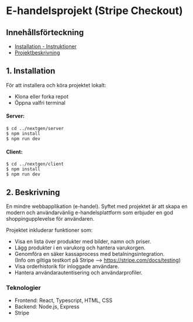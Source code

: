 # E-handelsprojekt (Stripe Checkout)

## Innehållsförteckning
* [Installation - Instruktioner](#installation)
* [Projektbeskrivning](#beskrivning)


## 1. Installation

För att installera och köra projektet lokalt: <br>
* Klona eller forka repot
* Öppna valfri terminal

#### Server:
```
$ cd ../nextgen/server
$ npm install
$ npm run dev
```

#### Client:
```
$ cd ../nextgen/client
$ npm install
$ npm run dev
```

## 2. Beskrivning

En mindre webbapplikation (e-handel). Syftet med projektet är att skapa en modern och användarvänlig e-handelsplattform som erbjuder en god shoppingupplevelse för användaren.

Projektet inkluderar funktioner som:

- Visa en lista över produkter med bilder, namn och priser.
- Lägg produkter i en varukorg och hantera varukorgen.
- Genomföra en säker kassaprocess med betalningsintegration. <br> (Info om giltiga testkort på Stripe --> https://stripe.com/docs/testing)
- Visa orderhistorik för inloggade användare.
- Hantera användarautentisering och användarprofiler.


### Teknologier

- Frontend: React, Typescript, HTML, CSS
- Backend: Node.js, Express
- Stripe


